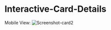 # Interactive-Card-Details
Mobile View:
![Screenshot-card2](https://user-images.githubusercontent.com/110433564/201883531-a2c4bf64-6c11-497f-9c3d-6f59e3ab42b4.png)
